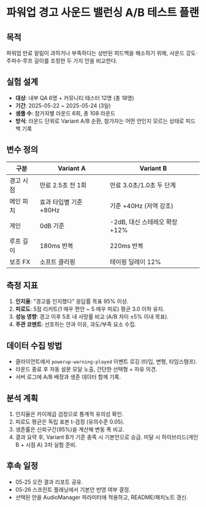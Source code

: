 # 파워업 경고 사운드 밸런싱 A/B 테스트 플랜

## 목적
파워업 만료 알림이 과하거나 부족하다는 상반된 피드백을 해소하기 위해, 사운드 강도·주파수·루프 길이를 조정한 두 가지 안을 비교한다.

## 실험 설계
- **대상**: 내부 QA 6명 + 커뮤니티 테스터 12명 (총 18명)
- **기간**: 2025-05-22 ~ 2025-05-24 (3일)
- **샘플 수**: 참가자별 라운드 6회, 총 108 라운드
- **방식**: 라운드 단위로 Variant A/B 순환, 참가자는 어떤 안인지 모르는 상태로 피드백 기록

## 변수 정의
| 구분 | Variant A | Variant B |
| --- | --- | --- |
| 경고 시점 | 만료 2.5초 전 1회 | 만료 3.0초/1.0초 두 단계 |
| 메인 피치 | 효과 타입별 기준 +80Hz | 기준 +40Hz (저역 강조) |
| 게인 | 0dB 기준 | -2dB, 대신 스테레오 확장 +12% |
| 루프 길이 | 180ms 반복 | 220ms 반복 |
| 보조 FX | 소프트 클리핑 | 테이핑 딜레이 12% |

## 측정 지표
1. **인지율**: "경고를 인지했다" 응답률 목표 95% 이상.
2. **피로도**: 5점 리커트(1 매우 편안 ~ 5 매우 피로) 평균 3.0 이하 유지.
3. **성능 영향**: 경고 이후 5초 내 사망률 비교 (A/B 차이 ±5% 이내 목표).
4. **주관 코멘트**: 선호하는 안과 이유, 과도/부족 요소 수집.

## 데이터 수집 방법
- 클라이언트에서 `powerup-warning-played` 이벤트 로깅 (타입, 변형, 타임스탬프).
- 라운드 종료 후 자동 설문 모달 노출, 간단한 선택형 + 자유 의견.
- 서버 로그에 A/B 배정과 생존 데이터 함께 기록.

## 분석 계획
1. 인지율은 카이제곱 검정으로 통계적 유의성 확인.
2. 피로도 평균은 독립 표본 t-검정 (유의수준 0.05).
3. 생존률은 신뢰구간(95%)을 계산해 변동 폭 비교.
4. 결과 요약 후, Variant B가 기준 충족 시 기본안으로 승급. 미달 시 하이브리드(게인 B + 시점 A) 3차 실험 준비.

## 후속 일정
- 05-25 오전 결과 리포트 공유.
- 05-26 스프린트 플래닝에서 기본안 반영 여부 결정.
- 선택된 안을 AudioManager 파라미터에 적용하고, README/패치노트 갱신.
